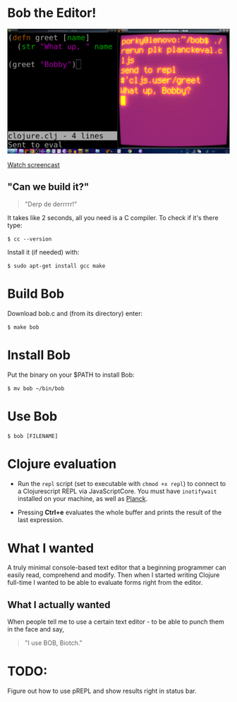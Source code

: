 # Bob the Editor!

![Repl](2018-10-18-033538_1366x768_scrot.png)

[Watch screencast](https://youtu.be/f_1ZLgQtaWg)

## "Can we build it?"
    
>"Derp de derrrrr!"
    
It takes like 2 seconds, all you need is a C compiler. To check if it's there type:

	$ cc --version

Install it (if needed) with:

    $ sudo apt-get install gcc make

# Build Bob

Download bob.c and (from its directory) enter:

    $ make bob

# Install Bob

Put the binary on your $PATH to install Bob:

	$ mv bob ~/bin/bob
	
# Use Bob
	
	$ bob [FILENAME]

# Clojure evaluation

* Run the `repl` script (set to executable with `chmod +x repl`) to connect to a Clojurescript REPL via JavaScriptCore.
You must have `inotifywait` installed on your machine, as well as [Planck](http://planck-repl.org/).

* Pressing **Ctrl+e** evaluates the whole buffer and prints the result of the last expression.

# What I wanted

A truly minimal console-based text editor that a beginning programmer can easily read, comprehend and modify.
Then when I started writing Clojure full-time I wanted to be able to evaluate forms right from the editor. 

## What I actually wanted

When people tell me to use a certain text editor - to be able to punch them in the face and say,
	
>"I use BOB, Biotch."

# TODO:

Figure out how to use pREPL and show results right in status bar.
